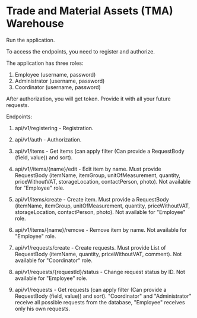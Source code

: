 # Trade and Material Assets (TMA) Warehouse 

Run the application. 

To access the endpoints, you need to register and authorize. 

The application has three roles: 
  1. Employee (username, password) 
  2. Administrator (username, password)
  3. Coordinator (username, password)
 
 After authorization, you will get token. Provide it with all your future requests. 
 
 Endpoints: 
  1. api/v1/registering - Registration. 
  2. api/v1/auth - Authorization.
     
  4. api/v1/items - Get items (can apply filter (Can provide a RequestBody (field, value)) and sort).
  5. api/v1//items/{name}/edit - Edit item by name. Must provide RequestBody (itemName, itemGroup, unitOfMeasurement, quantity, priceWithoutVAT, storageLocation, contactPerson, photo). Not available for "Employee" role.
  7. api/v1/items/create - Create item. Must provide a RequestBody (itemName, itemGroup, unitOfMeasurement, quantity, priceWithoutVAT, storageLocation, contactPerson, photo). Not available for "Employee" role. 
  8. api/v1/items/{name}/remove - Remove item by name. Not available for "Employee" role.

  9. api/v1/requests/create - Create requests. Must provide List of RequestBody (itemName, quantity, priceWithoutVAT, comment). Not available for "Coordinator" role.
  10. api/v1/requests/{requestId}/status - Сhange request status by ID. Not available for "Employee" role.
  11. api/v1/requests - Get requests (can apply filter (Can provide a RequestBody (field, value)) and sort). "Coordinator" and "Administrator" receive all possible requests from the database, "Employee" receives only his own requests.
